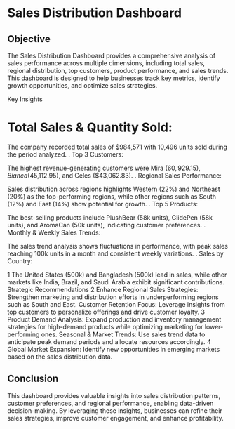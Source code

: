 # Sales Distribution Dashboard
## Objective
The Sales Distribution Dashboard provides a comprehensive analysis of sales performance across multiple dimensions, including total sales, regional distribution, top customers, product performance, and sales trends. This dashboard is designed to help businesses track key metrics, identify growth opportunities, and optimize sales strategies.

Key Insights
# Total Sales & Quantity Sold:

The company recorded total sales of $984,571 with 10,496 units sold during the period analyzed.
. Top 3 Customers:

The highest revenue-generating customers were Mira ($60,929.15), Bianca ($45,112.95), and Celes ($43,062.83).
. Regional Sales Performance:

Sales distribution across regions highlights Western (22%) and Northeast (20%) as the top-performing regions, while other regions such as South (12%) and East (14%) show potential for growth.
. Top 5 Products:

The best-selling products include PlushBear (58k units), GlidePen (58k units), and AromaCan (50k units), indicating customer preferences.
. Monthly & Weekly Sales Trends:

The sales trend analysis shows fluctuations in performance, with peak sales reaching 100k units in a month and consistent weekly variations.
. Sales by Country:

1 The United States (500k) and Bangladesh (500k) lead in sales, while other markets like India, Brazil, and Saudi Arabia exhibit significant contributions.
Strategic Recommendations
2 Enhance Regional Sales Strategies: Strengthen marketing and distribution efforts in underperforming regions such as South and East.
 Customer Retention Focus: Leverage insights from top customers to personalize offerings and drive customer loyalty.
3 Product Demand Analysis: Expand production and inventory management strategies for high-demand products while optimizing marketing for lower-performing ones.
Seasonal & Market Trends: Use sales trend data to anticipate peak demand periods and allocate resources accordingly.
4 Global Market Expansion: Identify new opportunities in emerging markets based on the sales distribution data.
## Conclusion
This dashboard provides valuable insights into sales distribution patterns, customer preferences, and regional performance, enabling data-driven decision-making. By leveraging these insights, businesses can refine their sales strategies, improve customer engagement, and enhance profitability.

